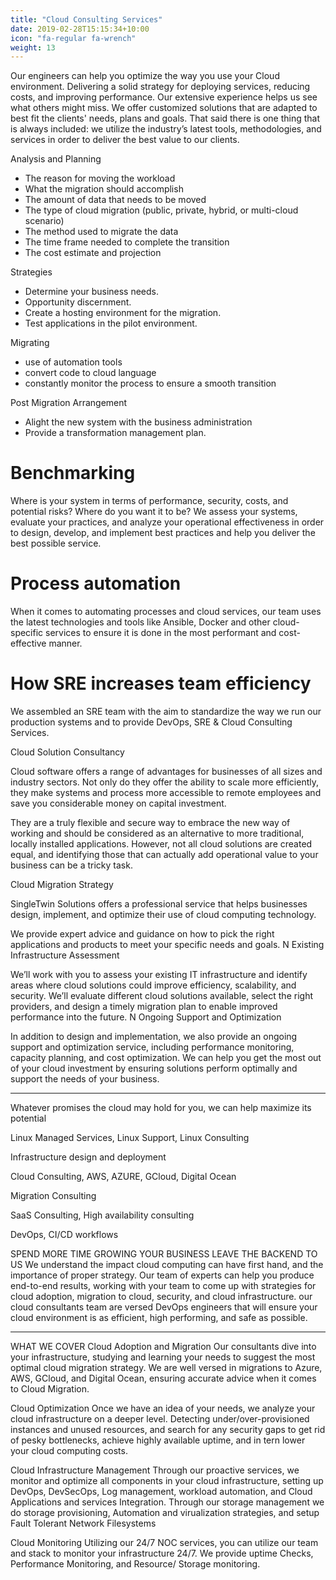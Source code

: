 ```yaml
---
title: "Cloud Consulting Services"
date: 2019-02-28T15:15:34+10:00
icon: "fa-regular fa-wrench"
weight: 13
---
```


Our engineers can help you optimize the way you use your Cloud environment. Delivering a solid strategy for deploying services, reducing costs, and improving performance. Our extensive experience helps us see what others might miss. We offer customized solutions that are adapted to best fit the clients' needs, plans and goals. That said there is one thing that is always included: we utilize the industry’s latest tools, methodologies, and services in order to deliver the best value to our clients.

Analysis and Planning
* The reason for moving the workload
* What the migration should accomplish
* The amount of data that needs to be moved
* The type of cloud migration (public, private, hybrid, or multi-cloud scenario)
* The method used to migrate the data
* The time frame needed to complete the transition
* The cost estimate and projection

Strategies
* Determine your business needs.
* Opportunity discernment.
* Create a hosting environment for the migration.
* Test applications in the pilot environment.

 Migrating
 * use of automation tools
 * convert code to cloud language
 * constantly monitor the process to ensure a smooth transition

 Post Migration Arrangement
 * Alight the new system with the business administration
 * Provide a transformation management plan.


# Benchmarking

Where is your system in terms of performance, security, costs, and potential risks? Where do you want it to be? We assess your systems, evaluate your practices, and analyze your operational effectiveness in order to design, develop, and implement best practices and help you deliver the best possible service.

# Process automation

When it comes to automating processes and cloud services, our team uses the latest technologies and tools like Ansible, Docker and other cloud-specific services to ensure it is done in the most performant and cost-effective manner.


# How SRE increases team efficiency

We assembled an SRE team with the aim to standardize the way we run our
production systems and to provide DevOps, SRE & Cloud Consulting Services.



Cloud Solution Consultancy

Cloud software offers a range of advantages for businesses of all sizes and industry sectors. Not only do they offer the ability to scale more efficiently, they make systems and process more accessible to remote employees and save you considerable money on capital investment.

They are a truly flexible and secure way to embrace the new way of working and should be considered as an alternative to more traditional, locally installed applications. However, not all cloud solutions are created equal, and identifying those that can actually add operational value to your business can be a tricky task.



Cloud Migration Strategy

SingleTwin Solutions offers a professional service that helps businesses design, implement, and optimize their use of cloud computing technology.

We provide expert advice and guidance on how to pick the right applications and products to meet your specific needs and goals.
N
Existing Infrastructure Assessment

We’ll work with you to assess your existing IT infrastructure and identify areas where cloud solutions could improve efficiency, scalability, and security. We’ll evaluate different cloud solutions available, select the right providers, and design a timely migration plan to enable improved performance into the future.
N
Ongoing Support and Optimization

In addition to design and implementation, we also provide an ongoing support and optimization service, including performance monitoring, capacity planning, and cost optimization. We can help you get the most out of your cloud investment by ensuring solutions perform optimally and support the needs of your business.


---
Whatever promises the cloud may hold for you, we can help maximize its potential

Linux Managed Services, Linux Support, Linux Consulting

Infrastructure design and deployment

Cloud Consulting, AWS, AZURE, GCloud, Digital Ocean

Migration Consulting

SaaS Consulting, High availability consulting

DevOps, CI/CD workflows


SPEND MORE TIME GROWING YOUR BUSINESS
LEAVE THE BACKEND TO US
We understand the impact cloud computing can have first hand, and the importance of proper strategy. Our team of experts can help you produce end-to-end results, working with your team to come up with strategies for cloud adoption, migration to cloud, security, and cloud infrastructure. our cloud consultants team are versed DevOps engineers that will ensure your cloud environment is as efficient, high performing, and safe as possible.

---
WHAT WE COVER
Cloud Adoption and Migration
Our consultants dive into your infrastructure, studying and learning your needs to suggest the most optimal cloud migration strategy. We are well versed in migrations to Azure, AWS, GCloud, and Digital Ocean, ensuring accurate advice when it comes to Cloud Migration.


Cloud Optimization
Once we have an idea of your needs, we analyze your cloud infrastructure on a deeper level. Detecting under/over-provisioned instances and unused resources, and search for any security gaps to get rid of pesky bottlenecks, achieve highly available uptime, and in tern lower your cloud computing costs.


Cloud Infrastructure Management
Through our proactive services, we monitor and optimize all components in your cloud infrastructure, setting up DevOps, DevSecOps, Log management, workload automation, and Cloud Applications and services Integration. Through our storage management we do storage provisioning, Automation and virualization strategies, and setup Fault Tolerant Network Filesystems


Cloud Monitoring
Utilizing our 24/7 NOC services, you can utilize our team and stack to monitor your infrastructure 24/7. We provide uptime Checks, Performance Monitoring, and Resource/ Storage monitoring.
